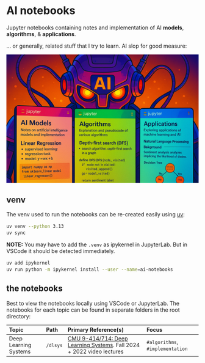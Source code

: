 # AI notebooks

Jupyter notebooks containing notes and implementation of AI **models**, **algorithms**, & **applications**. 

... or generally, related stuff that I try to learn. AI slop for good measure:

<img src="./ai.png">

## venv

The venv used to run the notebooks can be re-created easily using [uv](https://docs.astral.sh/uv/getting-started/installation/):

```bash
uv venv --python 3.13
uv sync
```

**NOTE:** You may have to add the `.venv` as ipykernel in JupyterLab. But in VSCode it should be detected immediately.

```bash
uv add ipykernel
uv run python -m ipykernel install --user --name=ai-notebooks
```

## the notebooks

Best to view the notebooks locally using VSCode or JupyterLab.
The notebooks for each topic can be found in separate folders in the root directory:

| **Topic** | **Path** | **Primary Reference(s)** | **Focus** |
| :-- | :-- | :-- | :-- |
| Deep Learning Systems | `/dlsys` | [CMU 9-414/714: Deep Learning Systems](https://dlsyscourse.org/lectures/). Fall 2024 + 2022 video lectures | `#algorithms`, `#implementation` |
